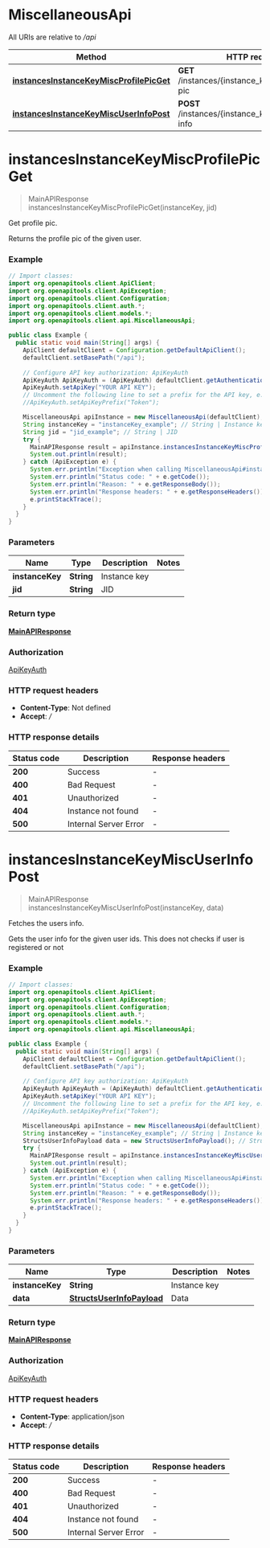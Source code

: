 # MiscellaneousApi

All URIs are relative to */api*

| Method | HTTP request | Description |
|------------- | ------------- | -------------|
| [**instancesInstanceKeyMiscProfilePicGet**](MiscellaneousApi.md#instancesInstanceKeyMiscProfilePicGet) | **GET** /instances/{instance_key}/misc/profile-pic | Get profile pic. |
| [**instancesInstanceKeyMiscUserInfoPost**](MiscellaneousApi.md#instancesInstanceKeyMiscUserInfoPost) | **POST** /instances/{instance_key}/misc/user-info | Fetches the users info. |


<a name="instancesInstanceKeyMiscProfilePicGet"></a>
# **instancesInstanceKeyMiscProfilePicGet**
> MainAPIResponse instancesInstanceKeyMiscProfilePicGet(instanceKey, jid)

Get profile pic.

Returns the profile pic of the given user.

### Example
```java
// Import classes:
import org.openapitools.client.ApiClient;
import org.openapitools.client.ApiException;
import org.openapitools.client.Configuration;
import org.openapitools.client.auth.*;
import org.openapitools.client.models.*;
import org.openapitools.client.api.MiscellaneousApi;

public class Example {
  public static void main(String[] args) {
    ApiClient defaultClient = Configuration.getDefaultApiClient();
    defaultClient.setBasePath("/api");
    
    // Configure API key authorization: ApiKeyAuth
    ApiKeyAuth ApiKeyAuth = (ApiKeyAuth) defaultClient.getAuthentication("ApiKeyAuth");
    ApiKeyAuth.setApiKey("YOUR API KEY");
    // Uncomment the following line to set a prefix for the API key, e.g. "Token" (defaults to null)
    //ApiKeyAuth.setApiKeyPrefix("Token");

    MiscellaneousApi apiInstance = new MiscellaneousApi(defaultClient);
    String instanceKey = "instanceKey_example"; // String | Instance key
    String jid = "jid_example"; // String | JID
    try {
      MainAPIResponse result = apiInstance.instancesInstanceKeyMiscProfilePicGet(instanceKey, jid);
      System.out.println(result);
    } catch (ApiException e) {
      System.err.println("Exception when calling MiscellaneousApi#instancesInstanceKeyMiscProfilePicGet");
      System.err.println("Status code: " + e.getCode());
      System.err.println("Reason: " + e.getResponseBody());
      System.err.println("Response headers: " + e.getResponseHeaders());
      e.printStackTrace();
    }
  }
}
```

### Parameters

| Name | Type | Description  | Notes |
|------------- | ------------- | ------------- | -------------|
| **instanceKey** | **String**| Instance key | |
| **jid** | **String**| JID | |

### Return type

[**MainAPIResponse**](MainAPIResponse.md)

### Authorization

[ApiKeyAuth](../README.md#ApiKeyAuth)

### HTTP request headers

 - **Content-Type**: Not defined
 - **Accept**: */*

### HTTP response details
| Status code | Description | Response headers |
|-------------|-------------|------------------|
| **200** | Success |  -  |
| **400** | Bad Request |  -  |
| **401** | Unauthorized |  -  |
| **404** | Instance not found |  -  |
| **500** | Internal Server Error |  -  |

<a name="instancesInstanceKeyMiscUserInfoPost"></a>
# **instancesInstanceKeyMiscUserInfoPost**
> MainAPIResponse instancesInstanceKeyMiscUserInfoPost(instanceKey, data)

Fetches the users info.

Gets the user info for the given user ids. This does not checks if user is registered or not

### Example
```java
// Import classes:
import org.openapitools.client.ApiClient;
import org.openapitools.client.ApiException;
import org.openapitools.client.Configuration;
import org.openapitools.client.auth.*;
import org.openapitools.client.models.*;
import org.openapitools.client.api.MiscellaneousApi;

public class Example {
  public static void main(String[] args) {
    ApiClient defaultClient = Configuration.getDefaultApiClient();
    defaultClient.setBasePath("/api");
    
    // Configure API key authorization: ApiKeyAuth
    ApiKeyAuth ApiKeyAuth = (ApiKeyAuth) defaultClient.getAuthentication("ApiKeyAuth");
    ApiKeyAuth.setApiKey("YOUR API KEY");
    // Uncomment the following line to set a prefix for the API key, e.g. "Token" (defaults to null)
    //ApiKeyAuth.setApiKeyPrefix("Token");

    MiscellaneousApi apiInstance = new MiscellaneousApi(defaultClient);
    String instanceKey = "instanceKey_example"; // String | Instance key
    StructsUserInfoPayload data = new StructsUserInfoPayload(); // StructsUserInfoPayload | Data
    try {
      MainAPIResponse result = apiInstance.instancesInstanceKeyMiscUserInfoPost(instanceKey, data);
      System.out.println(result);
    } catch (ApiException e) {
      System.err.println("Exception when calling MiscellaneousApi#instancesInstanceKeyMiscUserInfoPost");
      System.err.println("Status code: " + e.getCode());
      System.err.println("Reason: " + e.getResponseBody());
      System.err.println("Response headers: " + e.getResponseHeaders());
      e.printStackTrace();
    }
  }
}
```

### Parameters

| Name | Type | Description  | Notes |
|------------- | ------------- | ------------- | -------------|
| **instanceKey** | **String**| Instance key | |
| **data** | [**StructsUserInfoPayload**](StructsUserInfoPayload.md)| Data | |

### Return type

[**MainAPIResponse**](MainAPIResponse.md)

### Authorization

[ApiKeyAuth](../README.md#ApiKeyAuth)

### HTTP request headers

 - **Content-Type**: application/json
 - **Accept**: */*

### HTTP response details
| Status code | Description | Response headers |
|-------------|-------------|------------------|
| **200** | Success |  -  |
| **400** | Bad Request |  -  |
| **401** | Unauthorized |  -  |
| **404** | Instance not found |  -  |
| **500** | Internal Server Error |  -  |

